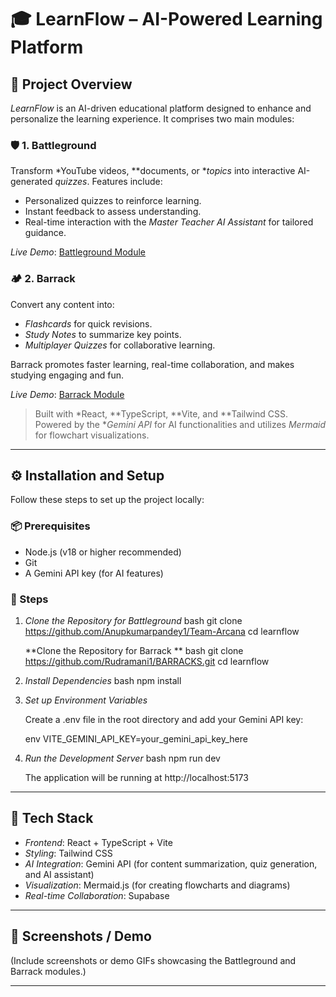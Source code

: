 # 🎓 LearnFlow – AI-Powered Learning Platform

## 📌 Project Overview

*LearnFlow* is an AI-driven educational platform designed to enhance and personalize the learning experience. It comprises two main modules:

### 🛡 1. Battleground
Transform *YouTube videos, **documents, or **topics* into interactive AI-generated *quizzes*. Features include:
- Personalized quizzes to reinforce learning.
- Instant feedback to assess understanding.
- Real-time interaction with the *Master Teacher AI Assistant* for tailored guidance.

*Live Demo*: [Battleground Module](https://learnflowai1.netlify.app/)

### 🏕 2. Barrack
Convert any content into:
- *Flashcards* for quick revisions.
- *Study Notes* to summarize key points.
- *Multiplayer Quizzes* for collaborative learning.

Barrack promotes faster learning, real-time collaboration, and makes studying engaging and fun.

*Live Demo*: [Barrack Module](https://learnflowai2.netlify.app/)

> Built with *React, **TypeScript, **Vite, and **Tailwind CSS. Powered by the **Gemini API* for AI functionalities and utilizes *Mermaid* for flowchart visualizations.

---

## ⚙ Installation and Setup

Follow these steps to set up the project locally:

### 📦 Prerequisites
- Node.js (v18 or higher recommended)
- Git
- A Gemini API key (for AI features)

### 🚀 Steps

1. *Clone the Repository for Battleground*
   bash
   git clone https://github.com/Anupkumarpandey1/Team-Arcana
   cd learnflow
   
   **Clone the Repository for Barrack **
   bash
   git clone https://github.com/Rudramani1/BARRACKS.git
   cd learnflow
   
3. *Install Dependencies*
   bash
   npm install
   

4. *Set up Environment Variables*

   Create a .env file in the root directory and add your Gemini API key:

   env
   VITE_GEMINI_API_KEY=your_gemini_api_key_here
   

5. *Run the Development Server*
   bash
   npm run dev
   

   The application will be running at http://localhost:5173

---

## 🧰 Tech Stack

- *Frontend*: React + TypeScript + Vite
- *Styling*: Tailwind CSS
- *AI Integration*: Gemini API (for content summarization, quiz generation, and AI assistant)
- *Visualization*: Mermaid.js (for creating flowcharts and diagrams)
- *Real-time Collaboration*: Supabase

---

## 📸 Screenshots / Demo

(Include screenshots or demo GIFs showcasing the Battleground and Barrack modules.)


---
